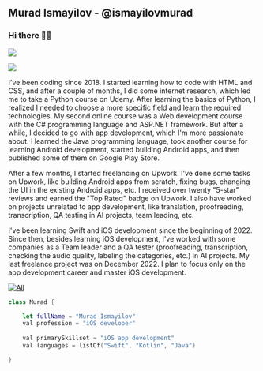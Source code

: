 ## Murad Ismayilov - @ismayilovmurad
### Hi there 👋🏻

![](https://github-readme-stats.vercel.app/api?username=ismayilovmurad&show_icons=true&count_private=true)

![](https://github-readme-stats.vercel.app/api/top-langs/?username=ismayilovmurad&layout=compact)

I've been coding since 2018. I started learning how to code with HTML and CSS, and after a couple of months, I did some internet research, which led me to take a Python course on Udemy. After learning the basics of Python, I realized I needed to choose a more specific field and learn the required technologies. My second online course was a Web development course with the C# programming language and ASP.NET framework. But after a while, I decided to go with app development, which I'm more passionate about. I learned the Java programming language, took another course for learning Android development, started building Android apps, and then published some of them on Google Play Store.

After a few months, I started freelancing on Upwork. I've done some tasks on Upwork, like building Android apps from scratch, fixing bugs, changing the UI in the existing Android apps, etc. I received over twenty "5-star" reviews and earned the "Top Rated" badge on Upwork. I also have worked on projects unrelated to app development, like translation, proofreading, transcription, QA testing in AI projects, team leading, etc.

I've been learning Swift and iOS development since the beginning of 2022. Since then, besides learning iOS development, I've worked with some companies as a Team leader and a QA tester (proofreading, transcription, checking the audio quality, labeling the categories, etc.) in AI projects. My last freelance project was on December 2022. I plan to focus only on the app development career and master iOS development.

[![All](https://img.shields.io/badge/All-My_Portfolio-blue?style=for-the-badge)](https://muradismayilov.com)

```swift
class Murad {

    let fullName = "Murad Ismayilov"
    val profession = "iOS developer"
 
    val primarySkillset = "iOS app development"
    val languages = listOf("Swift", "Kotlin", "Java")

}
```
